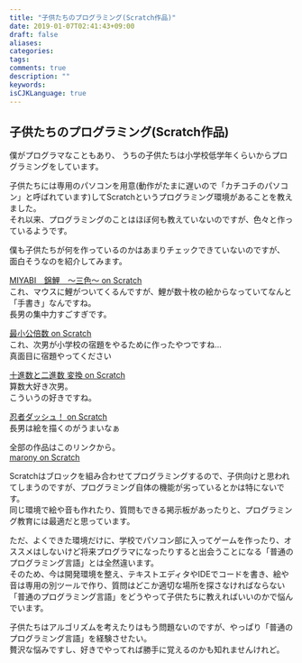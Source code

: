 ```yaml
---
title: "子供たちのプログラミング(Scratch作品)"
date: 2019-01-07T02:41:43+09:00
draft: false
aliases:
categories:
tags:
comments: true
description: ""
keywords:
isCJKLanguage: true
---
```


## 子供たちのプログラミング(Scratch作品)

僕がプログラマなこともあり、
うちの子供たちは小学校低学年くらいからプログラミングをしています。

子供たちには専用のパソコンを用意(動作がたまに遅いので「カチコチのパソコン」と呼ばれています)してScratchというプログラミング環境があることを教えました。  
それ以来、プログラミングのことはほぼ何も教えていないのですが、色々と作っているようです。

僕も子供たちが何を作っているのかはあまりチェックできていないのですが、
面白そうなのを紹介してみます。

[MIYABI　錦鯉　～三色～ on Scratch](https://scratch.mit.edu/projects/196521799/)  
これ、マウスに鯉がついてくるんですが、鯉が数十枚の絵からなっていてなんと「手書き」なんですね。  
長男の集中力すごすぎです。

[最小公倍数 on Scratch](https://scratch.mit.edu/projects/66020310/)  
これ、次男が小学校の宿題をやるために作ったやつですね…  
真面目に宿題やってください

[十進数と二進数 変換 on Scratch](https://scratch.mit.edu/projects/170040528/)  
算数大好き次男。  
こういうの好きですね。

[忍者ダッシュ！ on Scratch](https://scratch.mit.edu/projects/49476226/)  
長男は絵を描くのがうまいなぁ

全部の作品はこのリンクから。  
[marony on Scratch](https://scratch.mit.edu/users/marony/)

Scratchはブロックを組み合わせてプログラミングするので、子供向けと思われてしまうのですが、プログラミング自体の機能が劣っているとかは特にないです。  
同じ環境で絵や音も作れたり、質問もできる掲示板があったりと、プログラミング教育には最適だと思っています。

ただ、よくできた環境だけに、学校でパソコン部に入ってゲームを作ったり、オススメはしないけど将来プログラマになったりすると出会うことになる「普通のプログラミング言語」とは全然違います。  
そのため、今は開発環境を整え、テキストエディタやIDEでコードを書き、絵や音は専用の別ツールで作り、質問はどこか適切な場所を探さなければならない「普通のプログラミング言語」をどうやって子供たちに教えればいいのかで悩んでいます。

子供たちはアルゴリズムを考えたりはもう問題ないのですが、やっぱり「普通のプログラミング言語」を経験させたい。  
贅沢な悩みですし、好きでやってれば勝手に覚えるのかも知れませんけれど。
